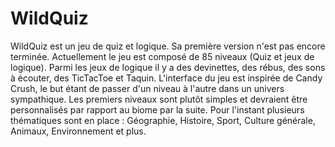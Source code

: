 # WildQuiz

WildQuiz est un jeu de quiz et logique. Sa première version n'est pas encore terminée. 
Actuellement le jeu est composé de 85 niveaux (Quiz et jeux de logique).
Parmi les jeux de logique il y a des devinettes, des rébus, des sons à écouter, des TicTacToe et Taquin.
L'interface du jeu est inspirée de Candy Crush, le but étant de passer d'un niveau à l'autre dans un univers sympathique. 
Les premiers niveaux sont plutôt simples et devraient être personnalisés par rapport au biome par la suite.
Pour l'instant plusieurs thématiques sont en place : Géographie, Histoire, Sport, Culture générale, Animaux, Environnement et plus.
